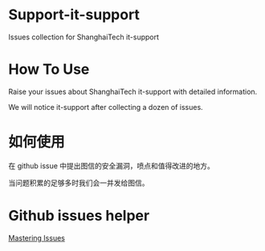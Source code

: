 # Support-it-support
Issues collection for ShanghaiTech it-support

# How To Use
Raise your issues about ShanghaiTech it-support with detailed information.

We will notice it-support after collecting a dozen of issues.

# 如何使用
在 github issue 中提出图信的安全漏洞，喷点和值得改进的地方。

当问题积累的足够多时我们会一并发给图信。

# Github issues helper
[Mastering Issues](https://guides.github.com/features/issues/)
